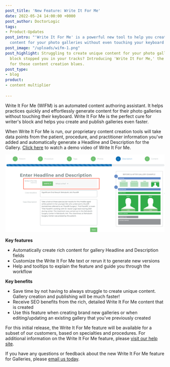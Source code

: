 ```yaml
---
post_title: 'New Feature: Write It For Me'
date: 2022-05-24 14:00:00 +0000
post_author: DoctorLogic
tags:
- Product-Updates
post_intro: "'Write It For Me' is a powerful new tool to help you create compelling
  content for your photo galleries without even touching your keyboard!"
post_image: "/uploads/wifm-1.png"
post_highlight: Struggling to create unique content for your photo galleries? Writer's
  block stopped you in your tracks? Introducing 'Write It For Me,' the perfect cure
  for those content creation blues.
post_type:
- blog
product:
- content multiplier

---
```

Write It For Me (WIFM) is an automated content authoring assistant. It helps practices quickly and effortlessly generate content for their photo galleries without touching their keyboard. Write It For Me is the perfect cure for writer's block and helps you create and publish galleries even faster.

When Write It For Me is run, our proprietary content creation tools will take data points from the patient, procedure, and practitioner information you've added and automatically generate a Headline and Description for the Gallery. [Click here](https://doctorlogic.wistia.com/medias/4097tduhqi "WIFM Demo") to watch a demo video of Write It For Me.

![](/uploads/wifm_screen.png)

**Key features**

* Automatically create rich content for gallery Headline and Description fields
* Customize the Write It For Me text or rerun it to generate new versions
* Help and tooltips to explain the feature and guide you through the workflow

**Key benefits**

* Save time by not having to always struggle to create unique content. Gallery creation and publishing will be much faster!
* Receive SEO benefits from the rich, detailed Write It For Me content that is created
* Use this feature when creating brand new galleries or when editing/updating an existing gallery that you've previously created

For this initial release, the Write It For Me feature will be available for a subset of our customers, based on specialties and procedures. For additional information on the Write It For Me feature, please [visit our help site](https://help.doctorlogic.com/docs/apps/gallery/new-feature-write-it-for-me "Write It For Me").

If you have any questions or feedback about the new Write It For Me feature for Galleries, please [email us today](mailto:success@doctorlogic.com).